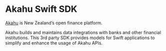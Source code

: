 # Akahu Swift SDK

[Akahu](https://akahu.io/) is New Zealand’s open finance platform.

Akahu builds and maintains data integrations with banks and other financial institutions. 
This 3rd party SDK provides models for Swift applications to simplify and enhance the usage of Akahu APIs.
